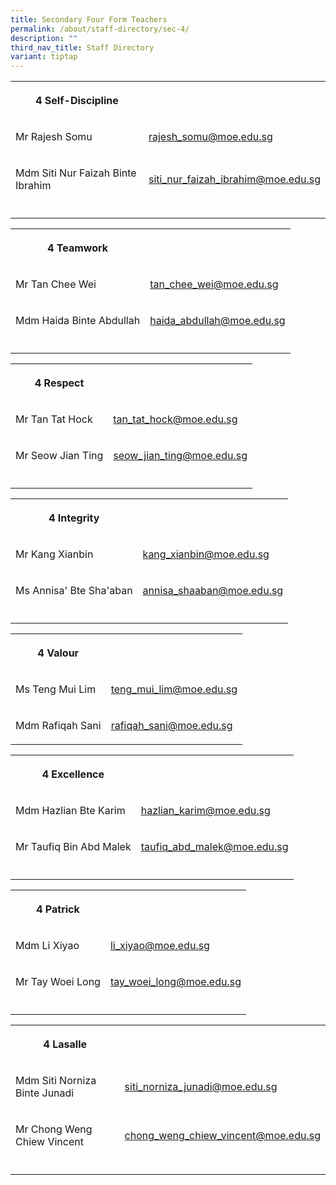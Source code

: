 ```yaml
---
title: Secondary Four Form Teachers
permalink: /about/staff-directory/sec-4/
description: ""
third_nav_title: Staff Directory
variant: tiptap
---
```

<table style="minWidth: 50px">
<colgroup>
<col>
<col>
</colgroup>
<tbody>
<tr>
<th rowspan="1" colspan="1">
<p>4 Self-Discipline</p>
</th>
<th rowspan="1" colspan="1">
<p></p>
</th>
</tr>
<tr>
<td rowspan="1" colspan="1">
<p>Mr Rajesh Somu</p>
</td>
<td rowspan="1" colspan="1">
<p><a href="mailto:rajesh_somu@moe.edu.sg" rel="noopener nofollow" target="_blank">rajesh_somu@moe.edu.sg</a>
</p>
</td>
</tr>
<tr>
<td rowspan="1" colspan="1">
<p>Mdm Siti Nur Faizah Binte Ibrahim</p>
</td>
<td rowspan="1" colspan="1">
<p><a href="mailto:siti_nur_faizah_ibrahim@moe.edu.sg" rel="noopener nofollow" target="_blank">siti_nur_faizah_ibrahim@moe.edu.sg</a>
</p>
</td>
</tr>
<tr>
<td rowspan="1" colspan="1">
<p></p>
</td>
<td rowspan="1" colspan="1">
<p></p>
</td>
</tr>
</tbody>
</table>
<table style="minWidth: 50px">
<colgroup>
<col>
<col>
</colgroup>
<tbody>
<tr>
<th rowspan="1" colspan="1">
<p>4 Teamwork</p>
</th>
<th rowspan="1" colspan="1">
<p></p>
</th>
</tr>
<tr>
<td rowspan="1" colspan="1">
<p>Mr Tan Chee Wei</p>
</td>
<td rowspan="1" colspan="1">
<p><a href="mailto:tan_chee_wei@moe.edu.sg" rel="noopener nofollow" target="_blank">tan_chee_wei@moe.edu.sg</a>
</p>
</td>
</tr>
<tr>
<td rowspan="1" colspan="1">
<p>Mdm Haida Binte Abdullah</p>
</td>
<td rowspan="1" colspan="1">
<p><a href="mailto:haida_abdullah@moe.edu.sg" rel="noopener nofollow" target="_blank">haida_abdullah@moe.edu.sg</a>
</p>
</td>
</tr>
<tr>
<td rowspan="1" colspan="1">
<p></p>
</td>
<td rowspan="1" colspan="1">
<p></p>
</td>
</tr>
</tbody>
</table>
<table style="minWidth: 50px">
<colgroup>
<col>
<col>
</colgroup>
<tbody>
<tr>
<th rowspan="1" colspan="1">
<p>4 Respect</p>
</th>
<th rowspan="1" colspan="1">
<p></p>
</th>
</tr>
<tr>
<td rowspan="1" colspan="1">
<p>Mr Tan Tat Hock</p>
</td>
<td rowspan="1" colspan="1">
<p><a href="mailto:tan_tat_hock@moe.edu.sg" rel="noopener nofollow" target="_blank">tan_tat_hock@moe.edu.sg</a>
</p>
</td>
</tr>
<tr>
<td rowspan="1" colspan="1">
<p>Mr Seow Jian Ting</p>
</td>
<td rowspan="1" colspan="1">
<p><a href="mailto:seow_jian_ting@moe.edu.sg" rel="noopener nofollow" target="_blank">seow_jian_ting@moe.edu.sg</a>
</p>
</td>
</tr>
<tr>
<td rowspan="1" colspan="1">
<p></p>
</td>
<td rowspan="1" colspan="1">
<p></p>
</td>
</tr>
</tbody>
</table>
<table style="minWidth: 50px">
<colgroup>
<col>
<col>
</colgroup>
<tbody>
<tr>
<th rowspan="1" colspan="1">
<p>4 Integrity</p>
</th>
<th rowspan="1" colspan="1">
<p></p>
</th>
</tr>
<tr>
<td rowspan="1" colspan="1">
<p>Mr Kang Xianbin</p>
</td>
<td rowspan="1" colspan="1">
<p><a href="mailto:kang_xianbin@moe.edu.sg" rel="noopener nofollow" target="_blank">kang_xianbin@moe.edu.sg</a>
</p>
</td>
</tr>
<tr>
<td rowspan="1" colspan="1">
<p>Ms Annisa' Bte Sha'aban</p>
</td>
<td rowspan="1" colspan="1">
<p><a href="mailto:annisa_shaaban@moe.edu.sg" rel="noopener nofollow" target="_blank">annisa_shaaban@moe.edu.sg</a>
</p>
</td>
</tr>
<tr>
<td rowspan="1" colspan="1">
<p></p>
</td>
<td rowspan="1" colspan="1">
<p></p>
</td>
</tr>
</tbody>
</table>
<table style="minWidth: 50px">
<colgroup>
<col>
<col>
</colgroup>
<tbody>
<tr>
<th rowspan="1" colspan="1">
<p>4 Valour</p>
</th>
<th rowspan="1" colspan="1">
<p></p>
</th>
</tr>
<tr>
<td rowspan="1" colspan="1">
<p>Ms Teng Mui Lim</p>
</td>
<td rowspan="1" colspan="1">
<p><a href="mailto:teng_mui_lim@moe.edu.sg" rel="noopener nofollow" target="_blank">teng_mui_lim@moe.edu.sg</a>
</p>
</td>
</tr>
<tr>
<td rowspan="1" colspan="1">
<p>Mdm Rafiqah Sani</p>
</td>
<td rowspan="1" colspan="1">
<p><a href="mailto:rafiqah_sani@moe.edu.sg" rel="noopener noreferrer nofollow" target="_blank">rafiqah_sani@moe.edu.sg</a>
</p>
</td>
</tr>
</tbody>
</table>
<table style="minWidth: 50px">
<colgroup>
<col>
<col>
</colgroup>
<tbody>
<tr>
<th rowspan="1" colspan="1">
<p>4 Excellence</p>
</th>
<th rowspan="1" colspan="1">
<p></p>
</th>
</tr>
<tr>
<td rowspan="1" colspan="1">
<p>Mdm Hazlian Bte Karim</p>
</td>
<td rowspan="1" colspan="1">
<p><a href="mailto:hazlian_karim@moe.edu.sg" rel="noopener nofollow" target="_blank">hazlian_karim@moe.edu.sg</a>
</p>
</td>
</tr>
<tr>
<td rowspan="1" colspan="1">
<p>Mr Taufiq Bin Abd Malek</p>
</td>
<td rowspan="1" colspan="1">
<p><a href="mailto:taufiq_abd_malek@moe.edu.sg" rel="noopener nofollow" target="_blank">taufiq_abd_malek@moe.edu.sg</a>
</p>
</td>
</tr>
<tr>
<td rowspan="1" colspan="1">
<p></p>
</td>
<td rowspan="1" colspan="1">
<p></p>
</td>
</tr>
</tbody>
</table>
<table style="minWidth: 50px">
<colgroup>
<col>
<col>
</colgroup>
<tbody>
<tr>
<th rowspan="1" colspan="1">
<p>4 Patrick</p>
</th>
<th rowspan="1" colspan="1">
<p></p>
</th>
</tr>
<tr>
<td rowspan="1" colspan="1">
<p>Mdm Li Xiyao</p>
</td>
<td rowspan="1" colspan="1">
<p><a href="mailto:li_xiyao@moe.edu.sg" rel="noopener nofollow" target="_blank">li_xiyao@moe.edu.sg</a>
</p>
</td>
</tr>
<tr>
<td rowspan="1" colspan="1">
<p>Mr Tay Woei Long</p>
</td>
<td rowspan="1" colspan="1">
<p><a href="mailto:tay_woei_long@moe.edu.sg" rel="noopener nofollow" target="_blank">tay_woei_long@moe.edu.sg</a>
</p>
</td>
</tr>
<tr>
<td rowspan="1" colspan="1">
<p></p>
</td>
<td rowspan="1" colspan="1">
<p></p>
</td>
</tr>
</tbody>
</table>
<table style="minWidth: 50px">
<colgroup>
<col>
<col>
</colgroup>
<tbody>
<tr>
<th rowspan="1" colspan="1">
<p>4 Lasalle</p>
</th>
<th rowspan="1" colspan="1">
<p></p>
</th>
</tr>
<tr>
<td rowspan="1" colspan="1">
<p>Mdm Siti Norniza Binte Junadi</p>
</td>
<td rowspan="1" colspan="1">
<p><a href="mailto:siti_norniza_junadi@moe.edu.sg" rel="noopener nofollow" target="_blank">siti_norniza_junadi@moe.edu.sg</a>
</p>
</td>
</tr>
<tr>
<td rowspan="1" colspan="1">
<p>Mr Chong Weng Chiew Vincent</p>
</td>
<td rowspan="1" colspan="1">
<p><a href="mailto:chong_weng_chiew_vincent@moe.edu.sg" rel="noopener nofollow" target="_blank">chong_weng_chiew_vincent@moe.edu.sg</a>
</p>
</td>
</tr>
<tr>
<td rowspan="1" colspan="1">
<p></p>
</td>
<td rowspan="1" colspan="1">
<p></p>
</td>
</tr>
</tbody>
</table>
<p></p>